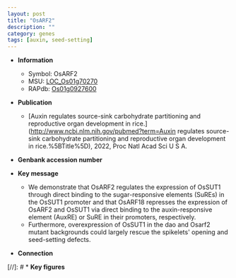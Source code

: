 ```yaml
---
layout: post
title: "OsARF2"
description: ""
category: genes
tags: [auxin, seed-setting]
---
```


* **Information**  
    + Symbol: OsARF2  
    + MSU: [LOC_Os01g70270](http://rice.uga.edu/cgi-bin/ORF_infopage.cgi?orf=LOC_Os01g70270)  
    + RAPdb: [Os01g0927600](http://rapdb.dna.affrc.go.jp/viewer/gbrowse_details/irgsp1?name=Os01g0927600)  

* **Publication**  
    + [Auxin regulates source-sink carbohydrate partitioning and reproductive organ development in rice.](http://www.ncbi.nlm.nih.gov/pubmed?term=Auxin regulates source-sink carbohydrate partitioning and reproductive organ development in rice.%5BTitle%5D), 2022, Proc Natl Acad Sci U S A.

* **Genbank accession number**  

* **Key message**  
    + We demonstrate that OsARF2 regulates the expression of OsSUT1 through direct binding to the sugar-responsive elements (SuREs) in the OsSUT1 promoter and that OsARF18 represses the expression of OsARF2 and OsSUT1 via direct binding to the auxin-responsive element (AuxRE) or SuRE in their promoters, respectively.
    + Furthermore, overexpression of OsSUT1 in the dao and Osarf2 mutant backgrounds could largely rescue the spikelets' opening and seed-setting defects.

* **Connection**  

[//]: # * **Key figures**  


